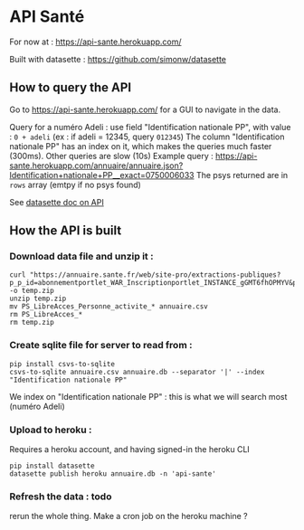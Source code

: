 # API Santé 

For now at : 
https://api-sante.herokuapp.com/

Built with datasette : https://github.com/simonw/datasette

## How to query the API
Go to https://api-sante.herokuapp.com/ for a GUI to navigate in the data.

Query for a numéro Adeli : use field "Identification nationale PP", with value : `0 + adeli` (ex : if adeli = 12345, query `012345`)
The column "Identification nationale PP" has an index on it, which makes the queries much faster (300ms). Other queries are slow (10s)
Example query :
https://api-sante.herokuapp.com/annuaire/annuaire.json?Identification+nationale+PP__exact=0750006033
The psys returned are in `rows` array (emtpy if no psys found)

See [datasette doc on API](https://docs.datasette.io/en/stable/pages.html)


## How the API is built
### Download data file and unzip it : 

```
curl "https://annuaire.sante.fr/web/site-pro/extractions-publiques?p_p_id=abonnementportlet_WAR_Inscriptionportlet_INSTANCE_gGMT6fhOPMYV&p_p_lifecycle=2&p_p_state=normal&p_p_mode=view&p_p_cacheability=cacheLevelPage&_abonnementportlet_WAR_Inscriptionportlet_INSTANCE_gGMT6fhOPMYV_nomFichier=PS_LibreAcces_202105311652.zip" -o temp.zip
unzip temp.zip
mv PS_LibreAcces_Personne_activite_* annuaire.csv
rm PS_LibreAcces_*
rm temp.zip
```

### Create sqlite file for server to read from : 
```
pip install csvs-to-sqlite
csvs-to-sqlite annuaire.csv annuaire.db --separator '|' --index "Identification nationale PP"
```
We index on "Identification nationale PP" : this is what we will search most (numéro Adeli)

### Upload to heroku : 
Requires a heroku account, and having signed-in the heroku CLI
```
pip install datasette
datasette publish heroku annuaire.db -n 'api-sante'
```

### Refresh the data : todo
rerun the whole thing.
Make a cron job on the heroku machine ? 
